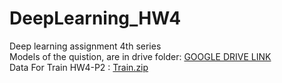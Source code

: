 # DeepLearning_HW4
Deep learning assignment 4th series </br>
Models of the quistion, are in drive folder: [GOOGLE DRIVE LINK](https://drive.google.com/drive/folders/1v5fVXVsjR9cD7hVL0kK69N68E-Traw5Q?usp=share_link) </br>
Data For Train HW4-P2 : [Train.zip](https://drive.google.com/file/d/1-CAe_tjXUA-lzlPDuaxyZXcG22yayaip/view?usp=share_link)
